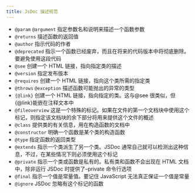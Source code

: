 ```yaml
---
title: JsDoc 描述规范
---
```


- `@param` `@argument` 指定参数名和说明来描述一个函数参数
- `@returns` 描述函数的返回值
- `@author` 指示代码的作者
- `@deprecated` 指示一个函数已经废弃，而且在将来的代码版本中将彻底删除。要避免使用这段代码
- `@see` 创建一个 HTML 链接，指向指定类的描述
- `@version` 指定发布版本
- `@requires` 创建一个 HTML 链接，指向这个类所需的指定类
- `@throws` `@exception` 描述函数可能抛出的异常的类型
- `{@link}` 创建一个 HTML 链接，指向指定的类。这与@see 很类似，但{@link}能嵌在注释文本中
- `@fileoverview` 这是一个特殊的标记。如果在文件的第一个文档块中使用这个标记，则指定该文档块的余下部分将用来提供这个文件的概述
- `@class` 提供类的有关信息，用在构造函数的文档中
- `@constructor` 明确一个函数是某个类的构造函数
- `@type` 指定函数的返回类型
- `@extends` 指示一个类派生了另一个类。JSDoc 通常自己就可以检测出这种信息，不过，在某些情况下则必须使用这个标记
- `@private` 指示一个类或函数是私有的。私有类和函数不会出现在 HTML 文档中，除非运行 JSDoc 时提供了–private 命令行选项
- `@final` 指示一个值是常量值。要记住 JavaScript 无法真正保证一个值是常量
- `@ignore` JSDoc 忽略有这个标记的函数
